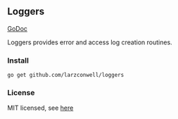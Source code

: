Loggers
---

[GoDoc](http://godoc.org/github.com/larzconwell/loggers)

Loggers provides error and access log creation routines.

### Install
```
go get github.com/larzconwell/loggers
```

### License
MIT licensed, see [here](https://raw.github.com/larzconwell/loggers/master/LICENSE)
